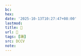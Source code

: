 ```yaml
---
bc:
hex:
date: '2025-10-13T10:27:47+08:00'
lastmod:
title: 􃚆
url: 􃚆
tags: [踴]
src: DCCV
note:
---
```

